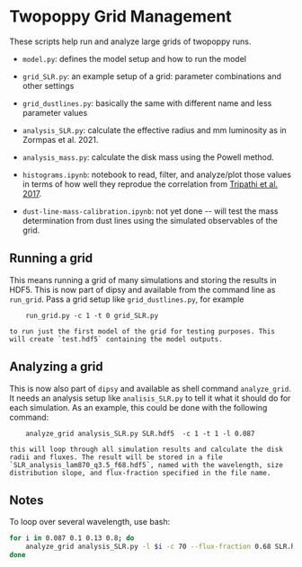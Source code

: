 # Twopoppy Grid Management

These scripts help run and analyze large grids of twopoppy runs.

- `model.py`: defines the model setup and how to run the model
- `grid_SLR.py`: an example setup of a grid: parameter combinations and other settings
- `grid_dustlines.py`: basically the same with different name and less parameter values
- `analysis_SLR.py`: calculate the effective radius and mm luminosity as in Zormpas et al. 2021.
- `analysis_mass.py`: calculate the disk mass using the Powell method.

- `histograms.ipynb`: notebook to read, filter, and analyze/plot those values in terms of how well they reprodue the correlation from [Tripathi et al. 2017](https://doi.org/10.3847/1538-4357/aa7c62).

- `dust-line-mass-calibration.ipynb`: not yet done -- will test the mass determination from dust lines using the simulated observables of the grid.


## Running a grid

This means running a grid of many simulations and storing the results in HDF5. This is now part of dipsy and available from the command line as `run_grid`. Pass a grid setup like `grid_dustlines.py`, for example

        run_grid.py -c 1 -t 0 grid_SLR.py

    to run just the first model of the grid for testing purposes. This will create `test.hdf5` containing the model outputs.

## Analyzing a grid

This is now also part of `dipsy` and available as shell command `analyze_grid`. It needs an analysis setup like `analisis_SLR.py` to tell it what it should do for each simulation. As an example, this could be done with the following command:

        analyze_grid analysis_SLR.py SLR.hdf5  -c 1 -t 1 -l 0.087

    this will loop through all simulation results and calculate the disk radii and fluxes. The result will be stored in a file `SLR_analysis_lam870_q3.5_f68.hdf5`, named with the wavelength, size distribution slope, and flux-fraction specified in the file name.


## Notes

To loop over several wavelength, use bash:

```bash
for i in 0.087 0.1 0.13 0.8; do
	analyze_grid analysis_SLR.py -l $i -c 70 --flux-fraction 0.68 SLR.hdf5 
done	
```
